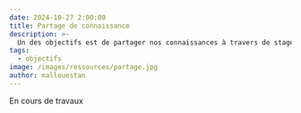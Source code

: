 ```yaml
---
date: 2024-10-27 2:00:00
title: Partage de connaissance
description: >-
  Un des objectifs est de partager nos connaissances à travers de stages et du partage quotidien sur le lieu
tags:
  - objectifs 
image: /images/ressources/partage.jpg
author: mallouestan
---
```


En cours de travaux